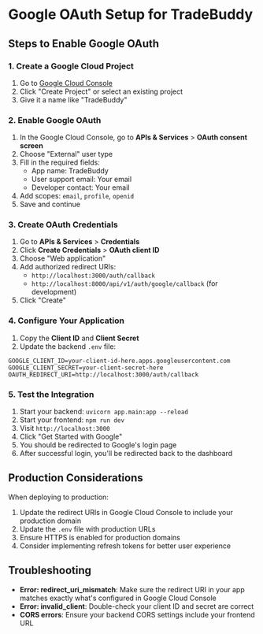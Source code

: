 # Google OAuth Setup for TradeBuddy

## Steps to Enable Google OAuth

### 1. Create a Google Cloud Project

1. Go to [Google Cloud Console](https://console.cloud.google.com/)
2. Click "Create Project" or select an existing project
3. Give it a name like "TradeBuddy"

### 2. Enable Google OAuth

1. In the Google Cloud Console, go to **APIs & Services** > **OAuth consent screen**
2. Choose "External" user type
3. Fill in the required fields:
   - App name: TradeBuddy
   - User support email: Your email
   - Developer contact: Your email
4. Add scopes: `email`, `profile`, `openid`
5. Save and continue

### 3. Create OAuth Credentials

1. Go to **APIs & Services** > **Credentials**
2. Click **Create Credentials** > **OAuth client ID**
3. Choose "Web application"
4. Add authorized redirect URIs:
   - `http://localhost:3000/auth/callback`
   - `http://localhost:8000/api/v1/auth/google/callback` (for development)
5. Click "Create"

### 4. Configure Your Application

1. Copy the **Client ID** and **Client Secret**
2. Update the backend `.env` file:

```env
GOOGLE_CLIENT_ID=your-client-id-here.apps.googleusercontent.com
GOOGLE_CLIENT_SECRET=your-client-secret-here
OAUTH_REDIRECT_URI=http://localhost:3000/auth/callback
```

### 5. Test the Integration

1. Start your backend: `uvicorn app.main:app --reload`
2. Start your frontend: `npm run dev`
3. Visit `http://localhost:3000`
4. Click "Get Started with Google"
5. You should be redirected to Google's login page
6. After successful login, you'll be redirected back to the dashboard

## Production Considerations

When deploying to production:

1. Update the redirect URIs in Google Cloud Console to include your production domain
2. Update the `.env` file with production URLs
3. Ensure HTTPS is enabled for production domains
4. Consider implementing refresh tokens for better user experience

## Troubleshooting

- **Error: redirect_uri_mismatch**: Make sure the redirect URI in your app matches exactly what's configured in Google Cloud Console
- **Error: invalid_client**: Double-check your client ID and secret are correct
- **CORS errors**: Ensure your backend CORS settings include your frontend URL